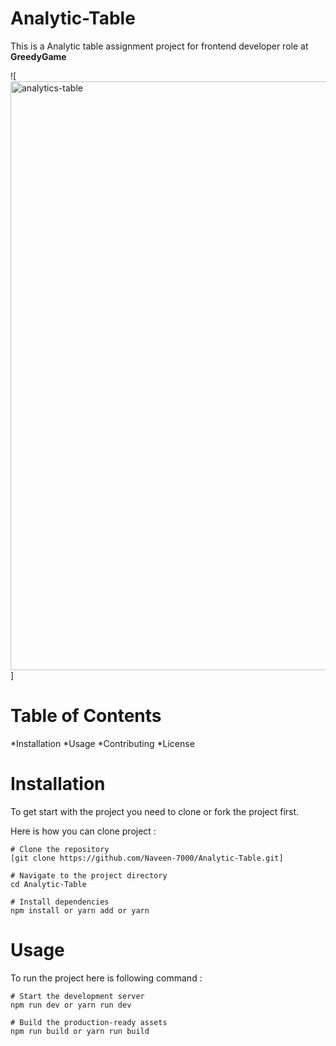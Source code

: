 # Analytic-Table
 This is a Analytic table assignment project for frontend developer role at **GreedyGame**
 
 ![<img width="942" alt="analytics-table" src="https://user-images.githubusercontent.com/79650422/230121214-c774be5d-686d-491f-a409-b5ca16c9dfce.png">
]
 
# Table of Contents
*Installation
*Usage
*Contributing
*License

# Installation

To get start with the project you need to clone or fork the project first.

Here is how you can clone project : 
```
# Clone the repository
[git clone https://github.com/Naveen-7000/Analytic-Table.git]

# Navigate to the project directory
cd Analytic-Table

# Install dependencies
npm install or yarn add or yarn

```
# Usage

To run the project here is following command : 

```
# Start the development server
npm run dev or yarn run dev

# Build the production-ready assets
npm run build or yarn run build

```
